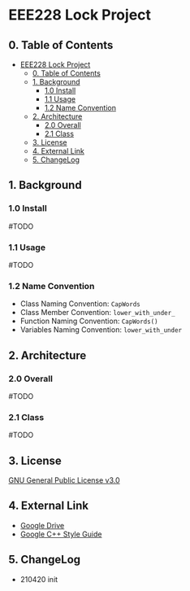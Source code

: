 # EEE228 Lock Project

## 0. Table of Contents

- [EEE228 Lock Project](#eee228-lock-project)
  - [0. Table of Contents](#0-table-of-contents)
  - [1. Background](#1-background)
    - [1.0 Install](#10-install)
    - [1.1 Usage](#11-usage)
    - [1.2 Name Convention](#12-name-convention)
  - [2. Architecture](#2-architecture)
    - [2.0 Overall](#20-overall)
    - [2.1 Class](#21-class)
  - [3. License](#3-license)
  - [4. External Link](#4-external-link)
  - [5. ChangeLog](#5-changelog)

## 1. Background

### 1.0 Install

#TODO

### 1.1 Usage

#TODO

### 1.2 Name Convention

- Class Naming Convention: `CapWords`
- Class Member Convention: `lower_with_under_`
- Function Naming Convention: `CapWords()`
- Variables Naming Convention: `lower_with_under`

## 2. Architecture

### 2.0 Overall

#TODO

### 2.1 Class

#TODO

## 3. License

[GNU General Public License v3.0](LICENSE)

## 4. External Link

- [Google Drive](https://drive.google.com/drive/u/2/folders/0AOCpiZtM2Mc6Uk9PVA)
- [Google C++ Style Guide](https://google.github.io/styleguide/cppguide.html)

## 5. ChangeLog

- 210420 init
